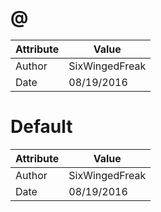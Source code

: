 # @
| Attribute | Value |
| ---  | ---     |
| Author | SixWingedFreak |
| Date | 08/19/2016 |
# Default
| Attribute | Value |
| ---  | ---     |
| Author | SixWingedFreak |
| Date | 08/19/2016 |
